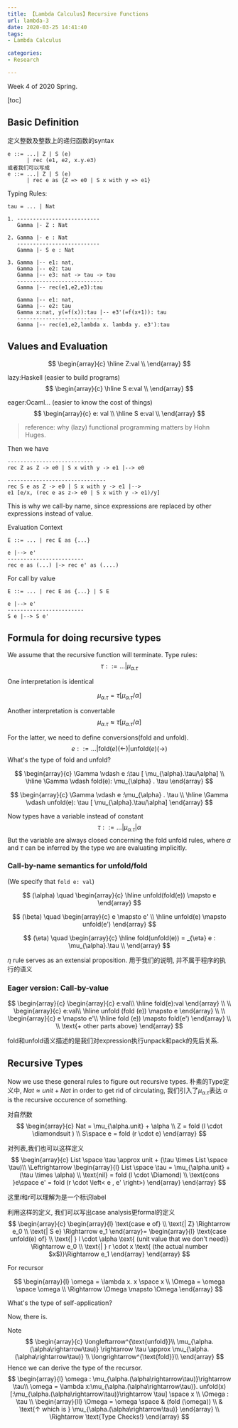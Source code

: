```yaml
---
title: 【Lambda Calculus】Recursive Functions
url: lambda-3
date: 2020-03-25 14:41:40
tags: 
- Lambda Calculus

categories: 
- Research

---
```


Week 4 of 2020 Spring.

<!--more-->

[toc]

## Basic Definition

定义整数及整数上的递归函数的syntax
```
e ::= ...| Z | S (e)
      | rec (e1, e2, x.y.e3)
或者我们可以写成
e ::= ...| Z | S (e)
      | rec e as {Z => e0 | S x with y => e1}
```

Typing Rules:
```
tau = ... | Nat

1. --------------------------
   Gamma |- Z : Nat
  
2. Gamma |- e : Nat 
   --------------------------
   Gamma |- S e : Nat

3. Gamma |-- e1: nat,
   Gamma |-- e2: tau
   Gamma |-- e3: nat -> tau -> tau
   ---------------------------
   Gamma |-- rec(e1,e2,e3):tau

   Gamma |-- e1: nat,
   Gamma |-- e2: tau
   Gamma x:nat, y(=f(x)):tau |-- e3'(=f(x+1)): tau
   ---------------------------
   Gamma |-- rec(e1,e2,lambda x. lambda y. e3'):tau
```


## Values and Evaluation
$$
\begin{array}{c}
\hline
Z:val \\
\end{array}
$$


lazy:Haskell (easier to build programs)
$$
\begin{array}{c}
\hline
S e:val \\
\end{array}
$$

eager:Ocaml... (easier to know the cost of things)
$$
\begin{array}{c}
e: val \\
\hline
S e:val \\
\end{array}
$$

> reference: why (lazy) functional programming matters by Hohn Huges.

Then we have 
```
---------------------------
rec Z as Z -> e0 | S x with y -> e1 |--> e0

-------------------------------
rec S e as Z -> e0 | S x with y -> e1 |--> 
e1 [e/x, (rec e as z-> e0 | S x with y -> e1)/y]
```

This is why we call-by name, since expressions are replaced by other expressions instead of value.

Evaluation Context
```
E ::= ... | rec E as {...}
```
```
e |--> e'
------------------------
rec e as (...) |-> rec e' as (....)
```



For call by value
```
E ::= ... | rec E as {...} | S E
```
```
e |--> e'
------------------------
S e |--> S e'
```

## Formula for doing recursive types

We assume that the recursive function will terminate. Type rules:
$$\tau ::= \ldots | \mu_{\alpha.\tau}$$

One interpretation is identical

$$
\mu_{\alpha.\tau} = \tau[\mu_{\alpha.\tau}/\alpha]
$$

Another interpretation is convertable
$$
\mu_{\alpha.\tau} \approx \tau[\mu_{\alpha.\tau}/\alpha]
$$

For the latter, we need to define conversions(fold and unfold).
$$
e ::= ... | \text{fold} (e) (\leftarrow) | \text{unfold} (e) (\rightarrow) 
$$
What's the type of fold and unfold?

$$
\begin{array}{c}
\Gamma \vdash e :\tau [ \mu_{\alpha}.\tau/\alpha] \\
\hline
\Gamma \vdash fold(e): \mu_{\alpha} . \tau 
\end{array}
$$

$$
\begin{array}{c}
\Gamma \vdash e :\mu_{\alpha} . \tau \\
\hline
\Gamma \vdash unfold(e): \tau [ \mu_{\alpha}.\tau/\alpha]
\end{array}
$$

Now types have a variable instead of constant
$$
\tau ::= ... | \mu_{\alpha.\tau} | \alpha
$$
But the variable are always closed concerning the fold unfold rules, where $\alpha$ and $\tau$ can be inferred by the type we are evaluating implicitly.

### Call-by-name semantics for unfold/fold

(We specify that `fold e: val`)

$$
(\alpha) \quad
\begin{array}{c}
\hline
unfold(fold(e)) \mapsto e
\end{array}
$$

$$
(\beta) \quad
\begin{array}{c}
e \mapsto e' \\
\hline
unfold(e) \mapsto unfold(e')
\end{array}
$$

$$
(\eta) \quad
\begin{array}{c}
\hline
fold(unfold(e)) = _{\eta} e : \mu_{\alpha}.\tau \\
\end{array}
$$


$\eta$ rule serves as an extensial proposition. 用于我们的说明, 并不属于程序的执行的语义

### Eager version: Call-by-value

$$
\begin{array}{c}
\begin{array}{c}
e:val\\
\hline
fold(e):val
\end{array} \\ \\
\begin{array}{c}
e:val\\
\hline
unfold (fold (e)) \mapsto e
\end{array} \\ \\
\begin{array}{c}
e \mapsto e'\\
\hline
fold (e)) \mapsto fold(e')
\end{array} \\ \\
\text{+ other parts above}
\end{array}
$$

fold和unfold语义描述的是我们对expression执行unpack和pack的先后关系.

## Recursive Types
Now we use these general rules to figure out recursive types. 
朴素的Type定义中, $Nat \approx unit + Nat$
in order to get rid of circulating, 我们引入了$\mu_{\alpha.\tau}$表达
$\alpha$ is the recursive occurence of something.

对自然数
$$
\begin{array}{c}
Nat = \mu_{\alpha.unit} + \alpha \\
Z = fold (l \cdot \diamondsuit ) \\
S\space e = fold (r \cdot e)
\end{array}
$$

对列表,我们也可以这样定义
$$
\begin{array}{c}
List \space \tau \approx unit + (\tau \times List \space \tau)\\
\Leftrightarrow
\begin{array}{l}  
List \space \tau = \mu_{\alpha.unit} + (\tau \times \alpha) \\
\text{nil} = fold (l \cdot \Diamond) \\
\text{cons }e\space e' = fold (r \cdot \left< e , e' \right>) 
\end{array}
\end{array}
$$

这里$l$和$r$可以理解为是一个标识label

利用这样的定义, 我们可以写出case analysis更formal的定义
$$
\begin{array}{c}
\begin{array}{l}
  \text{case e of} \\
  \text{| Z} \Rightarrow e_0 \\
  \text{| S e} \Rightarrow e_1
\end{array}=
  \begin{array}{l}
    \text{case unfold(e) of} \\
  \text{| } l \cdot \alpha \text{ (unit value that we don't need)} \Rightarrow e_0 \\
  \text{| } r \cdot x \text{ (the actual number $x$)}\Rightarrow e_1
  \end{array}
\end{array}
$$


For recursor

$$
\begin{array}{l}
\omega = \lambda x. x \space x \\
\Omega  = \omega \space \omega \\
\Rightarrow \Omega \mapsto \Omega
\end{array}
$$

What's the type of self-application?

Now, there is.

Note
$$
\begin{array}{c}
  \longleftarrow^{\text{unfold}}\\
  \mu_{\alpha.(\alpha\rightarrow\tau)} \rightarrow \tau \approx  \mu_{\alpha.(\alpha\rightarrow\tau)} \\ 
  \longrightarrow^{\text{fold}}\\
\end{array}
$$
Hence we can derive the type of the recursor.
$$
\begin{array}{l}
\omega : \mu_{\alpha.(\alpha\rightarrow\tau)}\rightarrow \tau\\
\omega = \lambda x:\mu_{\alpha.(\alpha\rightarrow\tau)}. unfold(x)[:\mu_{\alpha.(\alpha\rightarrow\tau)}\rightarrow \tau] \space x \\
\Omega : \tau \\
\begin{array}{ll}
\Omega = \omega \space & (fold (\omega)) \\
& \text{↑ which is } \mu_{\alpha.(\alpha\rightarrow\tau)} 
\end{array}  \\
\Rightarrow \text{Type Checks!}
\end{array}
$$